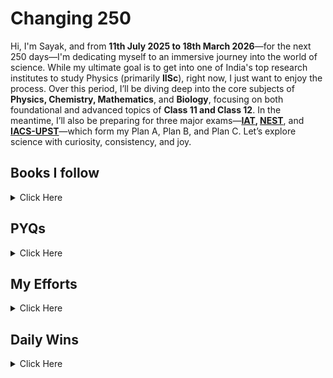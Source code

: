 # Changing 250

Hi, I'm Sayak, and from **11th July 2025 to 18th March 2026**—for the next 250 days—I'm dedicating myself to an immersive journey into the world of science. While my ultimate goal is to get into one of India's top research institutes to study Physics (primarily **IISc**), right now, I just want to enjoy the process. Over this period, I’ll be diving deep into the core subjects of **Physics, Chemistry, Mathematics**, and **Biology**, focusing on both foundational and advanced topics of **Class 11 and Class 12**. In the meantime, I’ll also be preparing for three major exams—**[IAT](https://www.iiseradmission.in/), [NEST](https://nestexam.in/)**, and **[IACS-UPST](https://iacs.res.in/)**—which form my Plan A, Plan B, and Plan C. Let’s explore science with curiosity, consistency, and joy.



## Books I follow 

<details><summary>Click Here</summary>

### 📗 Physics
 
| Book / Author       | Class / Volume / Title              | Link                                                                                                    | Status |
|---------------------|-------------------------------------|---------------------------------------------------------------------------------------------------------|--------|
| NCERT               | 11                                  | [View](https://gitea.com/hisayakhere/Changing-250/raw/main/Files/Physics/C11P/Class11-PhysicsNCERT.pdf) | ⏱️     |
|                     | 12                                  | [View](https://gitea.com/hisayakhere/Changing-250/raw/main/Files/Physics/C12P/Class12-PhysicsNCERT.pdf) | ⏱️     |
| HC Verma            | Volume 1                            | [View](https://readyourflow.com/download-hc-verma-concepts-of-physics-volume-1-2022-23/)                | ⏱️     |
|                     | Volume 2                            | [View](https://readyourflow.com/hc-verma-concepts-of-physics-volume-2-2022-23/)                         | ⏱️     |
| David-Morin         | Introduction to Classical Mechanics | [View](https://gitea.com/hisayakhere/Changing-250/raw/main/Files/Physics/David-Morin.pdf)               | ⏱️     |
| Kleppner & Kolenkow | An Introduction to Mechanics        | [View](https://gitea.com/hisayakhere/Changing-250/raw/main/Files/Physics/Kleppner&Kolenkow.pdf)         | ⏱️     |
| I.E Iridov          | Problems in General Physics         | [View](https://gitea.com/hisayakhere/Changing-250/raw/main/Files/Physics/IE-Iridov.pdf)                 | ⏱️     |
| S.L Arora           | Class 11 Volume 1                   | [View](https://gitea.com/hisayakhere/Changing-250/raw/main/Files/Physics/C11P/11-SLArora-2.pdf)         | ⏱️     |
|                     |          Volume 2                   | [View](https://gitea.com/hisayakhere/Changing-250/raw/main/Files/Physics/C11P/11-SLArora-1.pdf)         | ⏱️     |
|                     | Class 12 Volume 1                   | [View](https://gitea.com/hisayakhere/Changing-250/raw/main/Files/Physics/C12P/12-SLArora-1.pdf)         | ⏱️     |
|                     |          Volume 2                   | [View](https://gitea.com/hisayakhere/Changing-250/raw/main/Files/Physics/C12P/12-SLArora-2.pdf)         | ⏱️     |
| Resnick-Halliday    | Fundamentals of Physics             | [View](https://gitea.com/hisayakhere/Changing-250/raw/main/Files/Physics/Resnick-Halliday.pdf)          | ⏱️     |
---

### 🧪 Chemistry

| Book       | Class / Volume | Link                                                                                                        | Status |
|------------|----------------|-------------------------------------------------------------------------------------------------------------|--------|
| NCERT      | 11             | [View](https://gitea.com/hisayakhere/Changing-250/raw/main/Files/Chemistry/C11C/Class11-ChemistryNCERT.pdf) | ⏱️     |
|            | 12             | [View](https://gitea.com/hisayakhere/Changing-250/raw/main/Files/Chemistry/C12C/Class12-ChemistryNCERT.pdf) | ⏱️     |
| OP Tandon  | Inorganic      | [View](https://gitea.com/hisayakhere/Changing-250/raw/main/Files/Chemistry/OpTandon-Inorganic.pdf)          | ⏱️     |
|            | Organic        | [View](https://gitea.com/hisayakhere/Changing-250/raw/main/Files/Chemistry/OpTandon-Organic.pdf)            | ⏱️     |
|            | Physical       | [View](https://gitea.com/hisayakhere/Changing-250/raw/main/Files/Chemistry/OpTandon-Physical.pdf)           | ⏱️     |

---

### 📘 Maths

| Book       | Class / Topic         | Link                                                                                                                            | DPP                                                                                                                  | Status |
|------------|-----------------------|---------------------------------------------------------------------------------------------------------------------------------|----------------------------------------------------------------------------------------------------------------------|--------|
| NCERT      | 11                    | [View](https://gitea.com/hisayakhere/Changing-250/raw/main/Files/Mathematics/C11M/Class11-MathematicsNCERT.pdf)                 | —                                                                                                                    | ⏱️     |
|            | 12                    | [View](https://gitea.com/hisayakhere/Changing-250/raw/main/Files/Mathematics/C12M/Class12-MathematicsNCERT.pdf)                 | —                                                                                                                    | ⏱️     |
| RD Sharma  | 11 (Vol 1)            | [View](https://gitea.com/hisayakhere/Changing-250/raw/main/Files/Mathematics/C11M/RdSharma_Maths_Class11_Volume1_2023-2024.pdf) | —                                                                                                                    | ⏱️     |
|            | 11 (Vol 2)            | [View](https://gitea.com/hisayakhere/Changing-250/raw/main/Files/Mathematics/C11M/RdSharma_Maths_Class11_Volume2_2023-2024.pdf) | —                                                                                                                    | ⏱️     |
|            | 12 (MCQ)              | [View](https://gitea.com/hisayakhere/Changing-250/raw/main/Files/Mathematics/C12M/RdSharma_Maths_Class12_MCQs_2023-2024.pdf)    | —                                                                                                                    | ⏱️     |
|            | 12 (Vol 1)            | [View](https://gitea.com/hisayakhere/Changing-250/raw/main/Files/Mathematics/C12M/RdSharma_Maths_Class12_Volume1_2023-2024.pdf) | —                                                                                                                    | ⏱️     |
|            | 12 (Vol 2)            | [View](https://gitea.com/hisayakhere/Changing-250/raw/main/Files/Mathematics/C12M/RdSharma_Maths_Class12_Volume2_2023-2024.pdf) | —                                                                                                                    | ⏱️     |
| Cengage    | Algebra               | [View](https://gitea.com/hisayakhere/Changing-250/raw/main/Files/Mathematics/Cengage/Books/algebra.pdf)                         | [View](https://gitea.com/hisayakhere/Changing-250/raw/main/Files/Mathematics/Cengage/DPP/dpp_algebra.pdf)            | ⏱️     |
|            | Calculus              | [View](https://gitea.com/hisayakhere/Changing-250/raw/main/Files/Mathematics/Cengage/Books/calculus.pdf)                        | [View](https://gitea.com/hisayakhere/Changing-250/raw/main/Files/Mathematics/Cengage/DPP/dpp_calculus.pdf)           | ⏱️     |
|            | Coordinate Geometry   | [View](https://gitea.com/hisayakhere/Changing-250/raw/main/Files/Mathematics/Cengage/Books/coordinateGeometry.pdf)              | [View](https://gitea.com/hisayakhere/Changing-250/raw/main/Files/Mathematics/Cengage/DPP/dpp_coordinategeometry.pdf) | ⏱️     |
|            | Trigonometry          | [View](https://gitea.com/hisayakhere/Changing-250/raw/main/Files/Mathematics/Cengage/Books/trigonometry.pdf)                    | [View](https://gitea.com/hisayakhere/Changing-250/raw/main/Files/Mathematics/Cengage/DPP/dpp_trigonometry.pdf)       | ⏱️     |
|            | Vectors & 3D Geometry | [View](https://gitea.com/hisayakhere/Changing-250/raw/main/Files/Mathematics/Cengage/Books/vectorsAnd3DGeometry.pdf)            | [View](https://gitea.com/hisayakhere/Changing-250/raw/main/Files/Mathematics/Cengage/DPP/dpp_vectorsand3d.pdf)       | ⏱️     |

---

### 🧬 Biology

| Book                   | Class / Volume        | Link                                                                                                    | Status |
|------------------------|-----------------------|---------------------------------------------------------------------------------------------------------|--------|
| NCERT                  | 11 _(Main Priority)_  | [View](https://gitea.com/hisayakhere/Changing-250/raw/main/Files/Biology/C11B/Class11-BiologyNCERT.pdf) | ⏱️     |
|                        | 12 _(Main Priority)_  | [View](https://gitea.com/hisayakhere/Changing-250/raw/main/Files/Biology/C12B/Class12-BiologyNCERT.pdf) | ⏱️     |
| Trueman's Biology      | Volume 1 _(Optional)_ | [View](https://gitea.com/hisayakhere/Changing-250/raw/main/Files/Biology/C11B/Trueman_1.pdf)            | ⏱️     |
|                        | Volume 2 _(Optional)_ | [View](https://gitea.com/hisayakhere/Changing-250/raw/main/Files/Biology/C12B/Trueman_2.pdf)            | ⏱️     |
| Vedantu-Tatva Class 11 | Volume 1              | [View](https://gitea.com/hisayakhere/Changing-250/raw/main/Files/Biology/C11B/11BioVedantuTatva-1.pdf)  | ⏱️     |
|                        | Volume 2              | [View](https://gitea.com/hisayakhere/Changing-250/raw/main/Files/Biology/C11B/11BioVedantuTatva-2.pdf)  | ⏱️     |
|                        | Volume 3              | [View](https://gitea.com/hisayakhere/Changing-250/raw/main/Files/Biology/C11B/11BioVedantuTatva-3.pdf)  | ⏱️     |
|                        | Volume 4              | [View](https://gitea.com/hisayakhere/Changing-250/raw/main/Files/Biology/C11B/11BioVedantuTatva-4.pdf)  | ⏱️     |
|                        | Volume 5              | [View](https://gitea.com/hisayakhere/Changing-250/raw/main/Files/Biology/C11B/11BioVedantuTatva-5.pdf)  | ⏱️     |
| Vedantu-Tatva Class 12 | Volume 1              | [View](https://gitea.com/hisayakhere/Changing-250/raw/main/Files/Biology/C12B/12BioVedantuTatva-1.pdf)  | ⏱️     |
|                        | Volume 2              | [View](https://gitea.com/hisayakhere/Changing-250/raw/main/Files/Biology/C12B/12BioVedantuTatva-2.pdf)  | ⏱️     |
|                        | Volume 3              | [View](https://gitea.com/hisayakhere/Changing-250/raw/main/Files/Biology/C12B/12BioVedantuTatva-3.pdf)  | ⏱️     |
|                        | Volume 4              | [View](https://gitea.com/hisayakhere/Changing-250/raw/main/Files/Biology/C12B/12BioVedantuTatva-4.pdf)  | ⏱️     |
|                        | Volume 5              | [View](https://gitea.com/hisayakhere/Changing-250/raw/main/Files/Biology/C12B/12BioVedantuTatva-5.pdf)  | ⏱️     |
|                        | Volume 6              | [View](https://gitea.com/hisayakhere/Changing-250/raw/main/Files/Biology/C12B/12BioVedantuTatva-6.pdf)  | ⏱️     |

</details>






## PYQs

<details><summary>Click Here</summary>

### 📝 IAT PYQs

| Exam | Year | Link                                                                                        | Status |
|------|------|---------------------------------------------------------------------------------------------|--------|
| IAT  | 2017 | [View](https://gitea.com/hisayakhere/Changing-250/raw/main/Files/PYQs/PYQs-IAT/IAT2017.pdf) | ⏱️     |
|      | 2018 | [View](https://gitea.com/hisayakhere/Changing-250/raw/main/Files/PYQs/PYQs-IAT/IAT2018.pdf) | ⏱️     |
|      | 2019 | [View](https://gitea.com/hisayakhere/Changing-250/raw/main/Files/PYQs/PYQs-IAT/IAT2019.pdf) | ⏱️     |
|      | 2021 | [View](https://gitea.com/hisayakhere/Changing-250/raw/main/Files/PYQs/PYQs-IAT/IAT2021.pdf) | ⏱️     |
|      | 2022 | [View](https://gitea.com/hisayakhere/Changing-250/raw/main/Files/PYQs/PYQs-IAT/IAT2022.pdf) | ⏱️     |
|      | 2023 | [View](https://gitea.com/hisayakhere/Changing-250/raw/main/Files/PYQs/PYQs-IAT/IAT2023.pdf) | ⏱️     |
|      | 2024 | [View](https://gitea.com/hisayakhere/Changing-250/raw/main/Files/PYQs/PYQs-IAT/IAT2024.pdf) | ⏱️     |

---

### 📝 NEST PYQs

| Exam | Year | Session     | Link                                                                                                     | Status |
|------|------|-------------|----------------------------------------------------------------------------------------------------------|--------|
| NEST | 2007 | —           | [View](https://gitea.com/hisayakhere/Changing-250/raw/main/Files/PYQs/PYQs-NEST/NEST-2007.pdf)           | ⏱️     |
|      | 2008 | —           | [View](https://gitea.com/hisayakhere/Changing-250/raw/main/Files/PYQs/PYQs-NEST/NEST-2008.pdf)           | ⏱️     |
|      | 2009 | —           | [View](https://gitea.com/hisayakhere/Changing-250/raw/main/Files/PYQs/PYQs-NEST/NEST-2009.pdf)           | ⏱️     |
|      | 2010 | —           | [View](https://gitea.com/hisayakhere/Changing-250/raw/main/Files/PYQs/PYQs-NEST/NEST-2010.pdf)           | ⏱️     |
|      | 2011 | —           | [View](https://gitea.com/hisayakhere/Changing-250/raw/main/Files/PYQs/PYQs-NEST/NEST-2011.pdf)           | ⏱️     |
|      | 2012 | —           | [View](https://gitea.com/hisayakhere/Changing-250/raw/main/Files/PYQs/PYQs-NEST/NEST-2012.pdf)           | ⏱️     |
|      | 2013 | —           | [View](https://gitea.com/hisayakhere/Changing-250/raw/main/Files/PYQs/PYQs-NEST/NEST-2013.pdf)           | ⏱️     |
|      | 2014 | —           | [View](https://gitea.com/hisayakhere/Changing-250/raw/main/Files/PYQs/PYQs-NEST/NEST-2014.pdf)           | ⏱️     |
|      | 2015 | —           | [View](https://gitea.com/hisayakhere/Changing-250/raw/main/Files/PYQs/PYQs-NEST/NEST-2015.pdf)           | ⏱️     |
|      | 2016 | —           | [View](https://gitea.com/hisayakhere/Changing-250/raw/main/Files/PYQs/PYQs-NEST/NEST-2016.pdf)           | ⏱️     |
|      | 2017 | —           | [View](https://gitea.com/hisayakhere/Changing-250/raw/main/Files/PYQs/PYQs-NEST/NEST-2017.pdf)           | ⏱️     |
|      | 2018 | —           | [View](https://gitea.com/hisayakhere/Changing-250/raw/main/Files/PYQs/PYQs-NEST/NEST-2018.pdf)           | ⏱️     |
|      | 2019 | Session1    | [View](https://gitea.com/hisayakhere/Changing-250/raw/main/Files/PYQs/PYQs-NEST/NEST-2019-Session-1.pdf) | ⏱️     |
|      | 2019 | Session2    | [View](https://gitea.com/hisayakhere/Changing-250/raw/main/Files/PYQs/PYQs-NEST/NEST-2019-Session-2.pdf) | ⏱️     |
|      | 2020 | Session1    | [View](https://gitea.com/hisayakhere/Changing-250/raw/main/Files/PYQs/PYQs-NEST/NEST-2020-Session-1.pdf) | ⏱️     |
|      | 2020 | Session2    | [View](https://gitea.com/hisayakhere/Changing-250/raw/main/Files/PYQs/PYQs-NEST/NEST-2020-Session-2.pdf) | ⏱️     |
|      | 2021 | Session1    | [View](https://gitea.com/hisayakhere/Changing-250/raw/main/Files/PYQs/PYQs-NEST/NEST-2021-Session-1.pdf) | ⏱️     |
|      | 2021 | Session2    | [View](https://gitea.com/hisayakhere/Changing-250/raw/main/Files/PYQs/PYQs-NEST/NEST-2021-Session-2.pdf) | ⏱️     |
|      | 2022 | Session1    | [View](https://gitea.com/hisayakhere/Changing-250/raw/main/Files/PYQs/PYQs-NEST/NEST-2022-Session-1.pdf) | ⏱️     |
|      | 2022 | Session2    | [View](https://gitea.com/hisayakhere/Changing-250/raw/main/Files/PYQs/PYQs-NEST/NEST-2022-Session-2.pdf) | ⏱️     |
|      | 2023 | Session1    | [View](https://gitea.com/hisayakhere/Changing-250/raw/main/Files/PYQs/PYQs-NEST/NEST-2023-Session-1.pdf) | ⏱️     |
|      | 2023 | Session2    | [View](https://gitea.com/hisayakhere/Changing-250/raw/main/Files/PYQs/PYQs-NEST/NEST-2023-Session-2.pdf) | ⏱️     |
|      | 2024 | Session1    | [View](https://gitea.com/hisayakhere/Changing-250/raw/main/Files/PYQs/PYQs-NEST/NEST-2024-Session-1.pdf) | ⏱️     |
|      | 2024 | Session2    | [View](https://gitea.com/hisayakhere/Changing-250/raw/main/Files/PYQs/PYQs-NEST/NEST-2024-Session-2.pdf) | ⏱️     |

---

### 📝 IACS UPST PYQs

| Exam      | Year | Link                                                                                               | Status |
|-----------|------|----------------------------------------------------------------------------------------------------|--------|
| IACS UPST | 2022 | [View](https://gitea.com/hisayakhere/Changing-250/raw/main/Files/PYQs/PYQs-IACSUPST/UPST_2022.pdf) | ⏱️     |
|           | 2024 | [View](https://gitea.com/hisayakhere/Changing-250/raw/main/Files/PYQs/PYQs-IACSUPST/UPST_2024.pdf) | ⏱️     |

---

### 📝 JEE Advanced PYQs

| Exam         | Year | Paper   | Link                                                                                        | Status |
|--------------|------|---------|---------------------------------------------------------------------------------------------|--------|
| JEE Advanced | 2007 | Paper 1 | [View](https://gitea.com/hisayakhere/Changing-250/raw/main/Files/PYQs/PYQs-JEEA/2007_1.pdf) | ⏱️     |
|              | 2007 | Paper 2 | [View](https://gitea.com/hisayakhere/Changing-250/raw/main/Files/PYQs/PYQs-JEEA/2007_2.pdf) | ⏱️     |
|              | 2008 | Paper 1 | [View](https://gitea.com/hisayakhere/Changing-250/raw/main/Files/PYQs/PYQs-JEEA/2008_1.pdf) | ⏱️     |
|              | 2008 | Paper 2 | [View](https://gitea.com/hisayakhere/Changing-250/raw/main/Files/PYQs/PYQs-JEEA/2008_2.pdf) | ⏱️     |
|              | 2009 | Paper 1 | [View](https://gitea.com/hisayakhere/Changing-250/raw/main/Files/PYQs/PYQs-JEEA/2009_1.pdf) | ⏱️     |
|              | 2009 | Paper 2 | [View](https://gitea.com/hisayakhere/Changing-250/raw/main/Files/PYQs/PYQs-JEEA/2009_2.pdf) | ⏱️     |
|              | 2010 | Paper 1 | [View](https://gitea.com/hisayakhere/Changing-250/raw/main/Files/PYQs/PYQs-JEEA/2010_1.pdf) | ⏱️     |
|              | 2010 | Paper 2 | [View](https://gitea.com/hisayakhere/Changing-250/raw/main/Files/PYQs/PYQs-JEEA/2010_2.pdf) | ⏱️     |
|              | 2011 | Paper 1 | [View](https://gitea.com/hisayakhere/Changing-250/raw/main/Files/PYQs/PYQs-JEEA/2011_1.pdf) | ⏱️     |
|              | 2011 | Paper 2 | [View](https://gitea.com/hisayakhere/Changing-250/raw/main/Files/PYQs/PYQs-JEEA/2011_2.pdf) | ⏱️     |
|              | 2012 | Paper 1 | [View](https://gitea.com/hisayakhere/Changing-250/raw/main/Files/PYQs/PYQs-JEEA/2012_1.pdf) | ⏱️     |
|              | 2012 | Paper 2 | [View](https://gitea.com/hisayakhere/Changing-250/raw/main/Files/PYQs/PYQs-JEEA/2012_2.pdf) | ⏱️     |
|              | 2013 | Paper 1 | [View](https://gitea.com/hisayakhere/Changing-250/raw/main/Files/PYQs/PYQs-JEEA/2013_1.pdf) | ⏱️     |
|              | 2013 | Paper 2 | [View](https://gitea.com/hisayakhere/Changing-250/raw/main/Files/PYQs/PYQs-JEEA/2013_2.pdf) | ⏱️     |
|              | 2014 | Paper 1 | [View](https://gitea.com/hisayakhere/Changing-250/raw/main/Files/PYQs/PYQs-JEEA/2014_1.pdf) | ⏱️     |
|              | 2014 | Paper 2 | [View](https://gitea.com/hisayakhere/Changing-250/raw/main/Files/PYQs/PYQs-JEEA/2014_2.pdf) | ⏱️     |
|              | 2015 | Paper 1 | [View](https://gitea.com/hisayakhere/Changing-250/raw/main/Files/PYQs/PYQs-JEEA/2015_1.pdf) | ⏱️     |
|              | 2015 | Paper 2 | [View](https://gitea.com/hisayakhere/Changing-250/raw/main/Files/PYQs/PYQs-JEEA/2015_2.pdf) | ⏱️     |
|              | 2016 | Paper 1 | [View](https://gitea.com/hisayakhere/Changing-250/raw/main/Files/PYQs/PYQs-JEEA/2016_1.pdf) | ⏱️     |
|              | 2016 | Paper 2 | [View](https://gitea.com/hisayakhere/Changing-250/raw/main/Files/PYQs/PYQs-JEEA/2016_2.pdf) | ⏱️     |
|              | 2017 | Paper 1 | [View](https://gitea.com/hisayakhere/Changing-250/raw/main/Files/PYQs/PYQs-JEEA/2017_1.pdf) | ⏱️     |
|              | 2017 | Paper 2 | [View](https://gitea.com/hisayakhere/Changing-250/raw/main/Files/PYQs/PYQs-JEEA/2017_2.pdf) | ⏱️     |
|              | 2018 | Paper 1 | [View](https://gitea.com/hisayakhere/Changing-250/raw/main/Files/PYQs/PYQs-JEEA/2018_1.pdf) | ⏱️     |
|              | 2018 | Paper 2 | [View](https://gitea.com/hisayakhere/Changing-250/raw/main/Files/PYQs/PYQs-JEEA/2018_2.pdf) | ⏱️     |
|              | 2019 | Paper 1 | [View](https://gitea.com/hisayakhere/Changing-250/raw/main/Files/PYQs/PYQs-JEEA/2019_1.pdf) | ⏱️     |
|              | 2019 | Paper 2 | [View](https://gitea.com/hisayakhere/Changing-250/raw/main/Files/PYQs/PYQs-JEEA/2019_2.pdf) | ⏱️     |
|              | 2020 | Paper 1 | [View](https://gitea.com/hisayakhere/Changing-250/raw/main/Files/PYQs/PYQs-JEEA/2020_1.pdf) | ⏱️     |
|              | 2020 | Paper 2 | [View](https://gitea.com/hisayakhere/Changing-250/raw/main/Files/PYQs/PYQs-JEEA/2020_2.pdf) | ⏱️     |
|              | 2021 | Paper 1 | [View](https://gitea.com/hisayakhere/Changing-250/raw/main/Files/PYQs/PYQs-JEEA/2021_1.pdf) | ⏱️     |
|              | 2021 | Paper 2 | [View](https://gitea.com/hisayakhere/Changing-250/raw/main/Files/PYQs/PYQs-JEEA/2021_2.pdf) | ⏱️     |
|              | 2022 | Paper 1 | [View](https://gitea.com/hisayakhere/Changing-250/raw/main/Files/PYQs/PYQs-JEEA/2022_1.pdf) | ⏱️     |
|              | 2022 | Paper 2 | [View](https://gitea.com/hisayakhere/Changing-250/raw/main/Files/PYQs/PYQs-JEEA/2022_2.pdf) | ⏱️     |
|              | 2023 | Paper 1 | [View](https://gitea.com/hisayakhere/Changing-250/raw/main/Files/PYQs/PYQs-JEEA/2023_1.pdf) | ⏱️     |
|              | 2023 | Paper 2 | [View](https://gitea.com/hisayakhere/Changing-250/raw/main/Files/PYQs/PYQs-JEEA/2023_2.pdf) | ⏱️     |
|              | 2024 | Paper 1 | [View](https://gitea.com/hisayakhere/Changing-250/raw/main/Files/PYQs/PYQs-JEEA/2024_1.pdf) | ⏱️     |
|              | 2024 | Paper 2 | [View](https://gitea.com/hisayakhere/Changing-250/raw/main/Files/PYQs/PYQs-JEEA/2024_2.pdf) | ⏱️     |

</details>

## My Efforts

<details><summary>Click Here</summary>



### Physics
<!--
    *E -> Effort not Excuses 

    %% Way of Studying
    - Study Notes/Books
    - Do Deliberate Practice a lot of questions
    - Revision { Daily Revision + Sunday (Weekly Revision) }
    - Mock Test {Timed}
-->
| Sl No. | Chapter                                   | NOTES    | NCERT    | HC Verma | David-Morin | Kleppner & Kolenkow | I.E Iridov |
|--------|-------------------------------------------|----------|----------|----------|-------------|---------------------|------------|
| 01     | Basic Maths                               | [View](https://gitea.com/hisayakhere/Changing-250/raw/main/Files/Physics/MyEfforts/NOTES/01/BasicMaths.pdf) | [View]() | [View]() | [View]()    | [View]()            | [View]()   |
<!--
| 02     | Units & Measurements / Basics             | [View]() | [View]() | [View]() | [View]()    | [View]()            | [View]()   |
| 03     | Motion In a Straight Line                 | [View]() | [View]() | [View]() | [View]()    | [View]()            | [View]()   |
| 04     | Motion In a Plane                         | [View]() | [View]() | [View]() | [View]()    | [View]()            | [View]()   |
| 05     | Laws of Motion                            | [View]() | [View]() | [View]() | [View]()    | [View]()            | [View]()   |
| 06     | Work, Energy & Power                      | [View]() | [View]() | [View]() | [View]()    | [View]()            | [View]()   |
| 07     | System of Particles and Rotational Motion | [View]() | [View]() | [View]() | [View]()    | [View]()            | [View]()   |
| 08     | Gravitation                               | [View]() | [View]() | [View]() | [View]()    | [View]()            | [View]()   |
| 09     | Mechanical Properties of Solids           | [View]() | [View]() | [View]() | [View]()    | [View]()            | [View]()   |
| 10     | Mechanical Properties of Fluids           | [View]() | [View]() | [View]() | [View]()    | [View]()            | [View]()   |
| 11     | Thermal Properties of Matter              | [View]() | [View]() | [View]() | [View]()    | [View]()            | [View]()   |
| 12     | Thermodynamics                            | [View]() | [View]() | [View]() | [View]()    | [View]()            | [View]()   |
| 13     | Kinetic Theory                            | [View]() | [View]() | [View]() | [View]()    | [View]()            | [View]()   |
| 14     | Oscillations                              | [View]() | [View]() | [View]() | [View]()    | [View]()            | [View]()   |
| 15     | Waves                                     | [View]() | [View]() | [View]() | [View]()    | [View]()            | [View]()   |
| 16     | Electric Charges & Feilds                 | [View]() | [View]() | [View]() | [View]()    | [View]()            | [View]()   |
| 17     | Electrostatic Potential & Capacitance     | [View]() | [View]() | [View]() | [View]()    | [View]()            | [View]()   |
| 18     | Current Electricity                       | [View]() | [View]() | [View]() | [View]()    | [View]()            | [View]()   |
| 19     | Moving Charges & Magnetism                | [View]() | [View]() | [View]() | [View]()    | [View]()            | [View]()   |
| 20     | Magnetism & Matter                        | [View]() | [View]() | [View]() | [View]()    | [View]()            | [View]()   |
| 21     | Electromagnetic Induction                 | [View]() | [View]() | [View]() | [View]()    | [View]()            | [View]()   |
| 22     | Alternating Current                       | [View]() | [View]() | [View]() | [View]()    | [View]()            | [View]()   |
| 23     | Electromagnetic Waves                     | [View]() | [View]() | [View]() | [View]()    | [View]()            | [View]()   |
| 24     | Ray Optics and Optical Instruments        | [View]() | [View]() | [View]() | [View]()    | [View]()            | [View]()   |
| 25     | Wave Optics                               | [View]() | [View]() | [View]() | [View]()    | [View]()            | [View]()   |
| 26     | Dual Nature of Radiation and Matter       | [View]() | [View]() | [View]() | [View]()    | [View]()            | [View]()   |
| 27     | Atoms                                     | [View]() | [View]() | [View]() | [View]()    | [View]()            | [View]()   |
| 28     | Nuclei                                    | [View]() | [View]() | [View]() | [View]()    | [View]()            | [View]()   |
| 29     | Semiconductor                             | [View]() | [View]() | [View]() | [View]()    | [View]()            | [View]()   |
-->
### Chemistry
<!--
    >>> R1 = Primary Revision (Theory + NCERT + DPP)
    >>> R2 = Revision 1 * From NOTES
    >>> R3 = Revision 2 * From NOTES
    >>> R4 = Revision 3 * From NOTES
    >>> R5 = Revision 4 * From NOTES
    >>> R6 = Revision 6 (*after completing the R6 only make short-notes, not before that) [Before 1st December]
    >>> R7 = Revision 7 * From NOTES
    >>> R - final = Final Revision * From NOTES [Before 1st May]
    // Make sure do every revision within before 25 days, to get the concepts absorbed}
    %% Do's
    - Attend all live classes 
    - Give all the Mocks at the actual time
    - Solve DPP's till 7 days of chapter complete
    - Mock Analysis
            - Mistakes > Random (Human Error)
                       > Blunder (Applying Wrong Concept)
    - Study NCERT Coloring - Boxes
    %% Don'ts
    - During Live classes focuses on the Board not on the mind
    - Think Less Act More
    - Focus on the real part neglect imaginery 
    - Don't be a Looser 
-->
<!--
| Sl No. | Chapter                                 | NOTES      | DPP's + NCERT    | Op - Tandon | N. Awasthi | V.K Jaiswal| M.S Chouhan| Status | R1 | R2 | R3 | R4 | R5 | R6 | R7 | R-final |
|--------|-----------------------------------------|------------|------------------|-------------|------------|------------|------------|--------|----|----|----|----|----|----|----|---------|
| 01     | Some Basic Concepts Of Chemistry        | [View]()   | [View]()         | [View]()    |[View]()    |[View]()    |[View]()    | ⏱️     | ⏱️ | ⏱️ | ⏱️ | ⏱️ | ⏱️ | ⏱️ | ⏱️ | ⏱️     |
| 02     | Structure of Atom                       | [View]()   | [View]()         | [View]()    |[View]()    |[View]()    |[View]()    | ⏱️     | ⏱️ | ⏱️ | ⏱️ | ⏱️ | ⏱️ | ⏱️ | ⏱️ | ⏱️     |
| 03     | Classification of Periodic Properties   | [View]()   | [View]()         | [View]()    |[View]()    |[View]()    |[View]()    | ⏱️     | ⏱️ | ⏱️ | ⏱️ | ⏱️ | ⏱️ | ⏱️ | ⏱️ | ⏱️     |
| 04     | Chemical Bonding                        | [View]()   | [View]()         | [View]()    |[View]()    |[View]()    |[View]()    | ⏱️     | ⏱️ | ⏱️ | ⏱️ | ⏱️ | ⏱️ | ⏱️ | ⏱️ | ⏱️     |
| 05     | Thermodynamics                          | [View]()   | [View]()         | [View]()    |[View]()    |[View]()    |[View]()    | ⏱️     | ⏱️ | ⏱️ | ⏱️ | ⏱️ | ⏱️ | ⏱️ | ⏱️ | ⏱️     |
| 06     | Equilibrium                             | [View]()   | [View]()         | [View]()    |[View]()    |[View]()    |[View]()    | ⏱️     | ⏱️ | ⏱️ | ⏱️ | ⏱️ | ⏱️ | ⏱️ | ⏱️ | ⏱️     |
| 07     | Redox Reactions                         | [View]()   | [View]()         | [View]()    |[View]()    |[View]()    |[View]()    | ⏱️     | ⏱️ | ⏱️ | ⏱️ | ⏱️ | ⏱️ | ⏱️ | ⏱️ | ⏱️     |
| 08     | Organic Chemistry - Basics              | [View]()   | [View]()         | [View]()    |[View]()    |[View]()    |[View]()    | ⏱️     | ⏱️ | ⏱️ | ⏱️ | ⏱️ | ⏱️ | ⏱️ | ⏱️ | ⏱️     |
| 09     | Hydrocarbons                            | [View]()   | [View]()         | [View]()    |[View]()    |[View]()    |[View]()    | ⏱️     | ⏱️ | ⏱️ | ⏱️ | ⏱️ | ⏱️ | ⏱️ | ⏱️ | ⏱️     |
| 10     | Solutions                               | [View]()   | [View]()         | [View]()    |[View]()    |[View]()    |[View]()    | ⏱️     | ⏱️ | ⏱️ | ⏱️ | ⏱️ | ⏱️ | ⏱️ | ⏱️ | ⏱️     |
| 11     | Electrochemistry                        | [View]()   | [View]()         | [View]()    |[View]()    |[View]()    |[View]()    | ⏱️     | ⏱️ | ⏱️ | ⏱️ | ⏱️ | ⏱️ | ⏱️ | ⏱️ | ⏱️     |
| 12     | Chemical Kinetics                       | [View]()   | [View]()         | [View]()    |[View]()    |[View]()    |[View]()    | ⏱️     | ⏱️ | ⏱️ | ⏱️ | ⏱️ | ⏱️ | ⏱️ | ⏱️ | ⏱️     |
| 13     | D & F Block                             | [View]()   | [View]()         | [View]()    |[View]()    |[View]()    |[View]()    | ⏱️     | ⏱️ | ⏱️ | ⏱️ | ⏱️ | ⏱️ | ⏱️ | ⏱️ | ⏱️     |
| 14     | Coordination Compounds                  | [View]()   | [View]()         | [View]()    |[View]()    |[View]()    |[View]()    | ⏱️     | ⏱️ | ⏱️ | ⏱️ | ⏱️ | ⏱️ | ⏱️ | ⏱️ | ⏱️     |
| 15     | Haloalkens & Haloarenes                 | [View]()   | [View]()         | [View]()    |[View]()    |[View]()    |[View]()    | ⏱️     | ⏱️ | ⏱️ | ⏱️ | ⏱️ | ⏱️ | ⏱️ | ⏱️ | ⏱️     |
| 16     | Alcohols, Phenols & Ethers              | [View]()   | [View]()         | [View]()    |[View]()    |[View]()    |[View]()    | ⏱️     | ⏱️ | ⏱️ | ⏱️ | ⏱️ | ⏱️ | ⏱️ | ⏱️ | ⏱️     |
| 17     | Aldehydes, Ketones and Carboxylic Acids | [View]()   | [View]()         | [View]()    |[View]()    |[View]()    |[View]()    | ⏱️     | ⏱️ | ⏱️ | ⏱️ | ⏱️ | ⏱️ | ⏱️ | ⏱️ | ⏱️     |
| 18     | Amines                                  | [View]()   | [View]()         | [View]()    |[View]()    |[View]()    |[View]()    | ⏱️     | ⏱️ | ⏱️ | ⏱️ | ⏱️ | ⏱️ | ⏱️ | ⏱️ | ⏱️     |
| 19     | Biomolecules                            | [View]()   | [View]()         | [View]()    |[View]()    |[View]()    |[View]()    | ⏱️     | ⏱️ | ⏱️ | ⏱️ | ⏱️ | ⏱️ | ⏱️ | ⏱️ | ⏱️     |
-->
### Mathematics 
<!--
| Sl No. | Chapter                                 | NOTES      | NCERT    | RD Sharma | Cengage  |
|--------|-----------------------------------------|------------|----------|-----------|----------|
| 01     | Sets                                    | [View]()   | [View]() | [View]()  | [View]() |
| 02     | Relations and Functions                 | [View]()   | [View]() | [View]()  | [View]() | 
| 03     | Trigonometric Functions                 | [View]()   | [View]() | [View]()  | [View]() | 
| 04     | Complex Numbers and Quadratic Equations | [View]()   | [View]() | [View]()  | [View]() | 
| 05     | Linear Inequalities                     | [View]()   | [View]() | [View]()  | [View]() | 
| 06     | Permutations and Combinations           | [View]()   | [View]() | [View]()  | [View]() | 
| 07     | Binomial Theorem                        | [View]()   | [View]() | [View]()  | [View]() | 
| 08     | Sequence and Series                     | [View]()   | [View]() | [View]()  | [View]() | 
| 09     | Straight Lines                          | [View]()   | [View]() | [View]()  | [View]() | 
| 10     | Conic Sections                          | [View]()   | [View]() | [View]()  | [View]() | 
| 11     | Introduction to 3D Geometry             | [View]()   | [View]() | [View]()  | [View]() | 
| 12     | Limits & Derivatives                    | [View]()   | [View]() | [View]()  | [View]() | 
| 13     | Statistics                              | [View]()   | [View]() | [View]()  | [View]() | 
| 14     | Probability                             | [View]()   | [View]() | [View]()  | [View]() | 
| 15     | Relations and Functions                 | [View]()   | [View]() | [View]()  | [View]() |
| 16     | Inverse Trigonometric Functions         | [View]()   | [View]() | [View]()  | [View]() |
| 17     | Matrices                                | [View]()   | [View]() | [View]()  | [View]() |
| 18     | Determinants                            | [View]()   | [View]() | [View]()  | [View]() |
| 19     | Continuity and Differentiability        | [View]()   | [View]() | [View]()  | [View]() |
| 20     | Application of Derivatives              | [View]()   | [View]() | [View]()  | [View]() |
| 21     | Integrals                               | [View]()   | [View]() | [View]()  | [View]() |
| 22     | Application of Integrals                | [View]()   | [View]() | [View]()  | [View]() |
| 23     | Differential Equations                  | [View]()   | [View]() | [View]()  | [View]() |
| 24     | Vector Algebra                          | [View]()   | [View]() | [View]()  | [View]() |
| 25     | 3D Geometry                             | [View]()   | [View]() | [View]()  | [View]() |
| 26     | Linear Programming                      | [View]()   | [View]() | [View]()  | [View]() |
| 27     | Probability                             | [View]()   | [View]() | [View]()  | [View]() |
-->
### Biology
<!--
    *It is your Goal

    >>> Time is not a barrier
    >>> All concepts must be studied in Depth
    >>> Do not miss any lecture at any cost otherwise, it will lead to - procastination ❌
    >>> Repeated Cycle of Revision is must - fast 
    >>> Solving Multiple Different type of Question is Must 
-->
| Sl No. | Chapter                                  | NOTES                                                                                                         | NCERT    | Trueman's | Vedantu Tatva |
|--------|------------------------------------------|---------------------------------------------------------------------------------------------------------------|----------|-----------|---------------|
| 09     | Biomolecules                             | [View](https://gitea.com/hisayakhere/Changing-250/raw/main/Files/Biology/MyEfforts/NOTES/09/Biomolecules.pdf) | [View]() | [View]()  | [View]()      |  
<!--
| 01     | The Living World                         | [View](https://gitea.com/hisayakhere/Changing-250/raw/main/Files/Biology/MyEfforts/NOTES/) | [View]() | [View]()  | [View]()      | 
| 02     | Biological Classification                | [View](https://gitea.com/hisayakhere/Changing-250/raw/main/Files/Biology/MyEfforts/NOTES/) | [View]() | [View]()  | [View]()      |  
| 03     | Plant Kingdom                            | [View](https://gitea.com/hisayakhere/Changing-250/raw/main/Files/Biology/MyEfforts/NOTES/) | [View]() | [View]()  | [View]()      |  
| 04     | Animal Kingdom                           | [View](https://gitea.com/hisayakhere/Changing-250/raw/main/Files/Biology/MyEfforts/NOTES/) | [View]() | [View]()  | [View]()      |  
| 05     | Morphology of Flowering Plants           | [View](https://gitea.com/hisayakhere/Changing-250/raw/main/Files/Biology/MyEfforts/NOTES/) | [View]() | [View]()  | [View]()      |  
| 06     | Anatomy of Flowering Plants              | [View](https://gitea.com/hisayakhere/Changing-250/raw/main/Files/Biology/MyEfforts/NOTES/) | [View]() | [View]()  | [View]()      |  
| 07     | Structural Organisation in Animals       | [View](https://gitea.com/hisayakhere/Changing-250/raw/main/Files/Biology/MyEfforts/NOTES/) | [View]() | [View]()  | [View]()      |  
| 08     | Cell : The Unit of Life                  | [View](https://gitea.com/hisayakhere/Changing-250/raw/main/Files/Biology/MyEfforts/NOTES/) | [View]() | [View]()  | [View]()      |
-->
<!--  
| 10     | Cell Cycle & Cell Division               | [View](https://gitea.com/hisayakhere/Changing-250/raw/main/Files/Biology/MyEfforts/NOTES/) | [View]() | [View]()  | [View]()      |  
| 11     | Photosynthesis in Higher Plants          | [View](https://gitea.com/hisayakhere/Changing-250/raw/main/Files/Biology/MyEfforts/NOTES/) | [View]() | [View]()  | [View]()      |  
| 12     | Respiration in Plants                    | [View](https://gitea.com/hisayakhere/Changing-250/raw/main/Files/Biology/MyEfforts/NOTES/) | [View]() | [View]()  | [View]()      |  
| 13     | Plant Growth and Development             | [View](https://gitea.com/hisayakhere/Changing-250/raw/main/Files/Biology/MyEfforts/NOTES/) | [View]() | [View]()  | [View]()      |  
| 14     | Breathing and Exchange of Gases          | [View](https://gitea.com/hisayakhere/Changing-250/raw/main/Files/Biology/MyEfforts/NOTES/) | [View]() | [View]()  | [View]()      |  
| 15     | Body Fluids and Circulation              | [View](https://gitea.com/hisayakhere/Changing-250/raw/main/Files/Biology/MyEfforts/NOTES/) | [View]() | [View]()  | [View]()      |  
| 16     | Excretory Products and their Elimination | [View](https://gitea.com/hisayakhere/Changing-250/raw/main/Files/Biology/MyEfforts/NOTES/) | [View]() | [View]()  | [View]()      |  
| 17     | Locomotion and Movement                  | [View](https://gitea.com/hisayakhere/Changing-250/raw/main/Files/Biology/MyEfforts/NOTES/) | [View]() | [View]()  | [View]()      |  
| 18     | Neural Control and Coordination          | [View](https://gitea.com/hisayakhere/Changing-250/raw/main/Files/Biology/MyEfforts/NOTES/) | [View]() | [View]()  | [View]()      |  
| 19     | Chemical Coordination and Integration    | [View](https://gitea.com/hisayakhere/Changing-250/raw/main/Files/Biology/MyEfforts/NOTES/) | [View]() | [View]()  | [View]()      |  
| 20     | Sexual Reproduction in Flowering Plants  | [View](https://gitea.com/hisayakhere/Changing-250/raw/main/Files/Biology/MyEfforts/NOTES/) | [View]() | [View]()  | [View]()      |  
| 21     | Human Reproduction                       | [View](https://gitea.com/hisayakhere/Changing-250/raw/main/Files/Biology/MyEfforts/NOTES/) | [View]() | [View]()  | [View]()      |  
| 22     | Reproductive Health                      | [View](https://gitea.com/hisayakhere/Changing-250/raw/main/Files/Biology/MyEfforts/NOTES/) | [View]() | [View]()  | [View]()      |  
| 23     | Principles of Inheritance and Variation  | [View](https://gitea.com/hisayakhere/Changing-250/raw/main/Files/Biology/MyEfforts/NOTES/) | [View]() | [View]()  | [View]()      |  
| 24     | Molecular Basis of Inheritance           | [View](https://gitea.com/hisayakhere/Changing-250/raw/main/Files/Biology/MyEfforts/NOTES/) | [View]() | [View]()  | [View]()      |  
| 25     | Evolution                                | [View](https://gitea.com/hisayakhere/Changing-250/raw/main/Files/Biology/MyEfforts/NOTES/) | [View]() | [View]()  | [View]()      |  
| 26     | Human Health and Disease                 | [View](https://gitea.com/hisayakhere/Changing-250/raw/main/Files/Biology/MyEfforts/NOTES/) | [View]() | [View]()  | [View]()      |  
| 27     | Microbes in Human Welfare                | [View](https://gitea.com/hisayakhere/Changing-250/raw/main/Files/Biology/MyEfforts/NOTES/) | [View]() | [View]()  | [View]()      |  
| 28     | Biotechnology : Principles and Processes | [View](https://gitea.com/hisayakhere/Changing-250/raw/main/Files/Biology/MyEfforts/NOTES/) | [View]() | [View]()  | [View]()      |  
| 29     | Biotechnology and its Applications       | [View](https://gitea.com/hisayakhere/Changing-250/raw/main/Files/Biology/MyEfforts/NOTES/) | [View]() | [View]()  | [View]()      |  
| 30     | Organisms and Populations                | [View](https://gitea.com/hisayakhere/Changing-250/raw/main/Files/Biology/MyEfforts/NOTES/) | [View]() | [View]()  | [View]()      |  
| 31     | Ecosystem                                | [View](https://gitea.com/hisayakhere/Changing-250/raw/main/Files/Biology/MyEfforts/NOTES/) | [View]() | [View]()  | [View]()      |  
| 32     | Biodiversity and Conservation            | [View](https://gitea.com/hisayakhere/Changing-250/raw/main/Files/Biology/MyEfforts/NOTES/) | [View]() | [View]()  | [View]()      |  
-->
<!--
### PYQs
| Sl No. | Exam Name + Year + Session / Paper | Let's Solve |
|--------|------------------------------------|-------------|
| 01     | IAT 2017                           | [View]()    |
| 02     | IAT 2018                           | [View]()    |
| 03     | IAT 2019                           | [View]()    |
| 04     | IAT 2021                           | [View]()    |
| 05     | IAT 2022                           | [View]()    |
| 06     | IAT 2023                           | [View]()    |
| 07     | IAT 2024                           | [View]()    |
| 08     | NEST 2007                          | [View]()    |
| 09     | NEST 2008                          | [View]()    |
| 10     | NEST 2009                          | [View]()    |
| 11     | NEST 2010                          | [View]()    |
| 12     | NEST 2011                          | [View]()    |
| 13     | NEST 2012                          | [View]()    |
| 14     | NEST 2013                          | [View]()    |
| 15     | NEST 2014                          | [View]()    |
| 16     | NEST 2015                          | [View]()    |
| 17     | NEST 2016                          | [View]()    |
| 18     | NEST 2017                          | [View]()    |
| 19     | NEST 2018                          | [View]()    |
| 20     | NEST 2019 Session-1                | [View]()    |
| 21     | NEST 2019 Session-2                | [View]()    |
| 22     | NEST 2020 Session-1                | [View]()    |
| 23     | NEST 2020 Session-2                | [View]()    |
| 24     | NEST 2021 Session-1                | [View]()    |
| 25     | NEST 2021 Session-2                | [View]()    |
| 26     | NEST 2022 Session-1                | [View]()    |
| 27     | NEST 2022 Session-2                | [View]()    |
| 28     | NEST 2023 Session-1                | [View]()    |
| 29     | NEST 2023 Session-2                | [View]()    |
| 30     | NEST 2024 Session-1                | [View]()    |
| 31     | NEST 2024 Session-2                | [View]()    |
| 32     | IACS UPST 2022                     | [View]()    |
| 33     | IACS UPST 2024                     | [View]()    |
| 34     | JEE Advanced 2007 Paper 1          | [View]()    |
| 35     | JEE Advanced 2007 Paper 2          | [View]()    |
| 36     | JEE Advanced 2008 Paper 1          | [View]()    |
| 37     | JEE Advanced 2008 Paper 2          | [View]()    |
| 38     | JEE Advanced 2009 Paper 1          | [View]()    |
| 39     | JEE Advanced 2009 Paper 2          | [View]()    |
| 40     | JEE Advanced 2010 Paper 1          | [View]()    |
| 41     | JEE Advanced 2010 Paper 2          | [View]()    |
| 42     | JEE Advanced 2011 Paper 1          | [View]()    |
| 43     | JEE Advanced 2011 Paper 2          | [View]()    |
| 44     | JEE Advanced 2012 Paper 1          | [View]()    |
| 45     | JEE Advanced 2012 Paper 2          | [View]()    |
| 46     | JEE Advanced 2013 Paper 1          | [View]()    |
| 47     | JEE Advanced 2013 Paper 2          | [View]()    |
| 48     | JEE Advanced 2014 Paper 1          | [View]()    |
| 49     | JEE Advanced 2014 Paper 2          | [View]()    |
| 50     | JEE Advanced 2015 Paper 1          | [View]()    |
| 51     | JEE Advanced 2015 Paper 2          | [View]()    |
| 52     | JEE Advanced 2016 Paper 1          | [View]()    |
| 53     | JEE Advanced 2016 Paper 2          | [View]()    |
| 54     | JEE Advanced 2017 Paper 1          | [View]()    |
| 55     | JEE Advanced 2017 Paper 2          | [View]()    |
| 56     | JEE Advanced 2018 Paper 1          | [View]()    |
| 57     | JEE Advanced 2018 Paper 2          | [View]()    |
| 58     | JEE Advanced 2019 Paper 1          | [View]()    |
| 59     | JEE Advanced 2019 Paper 2          | [View]()    |
| 60     | JEE Advanced 2020 Paper 1          | [View]()    |
| 61     | JEE Advanced 2020 Paper 2          | [View]()    |
| 62     | JEE Advanced 2021 Paper 1          | [View]()    |
| 63     | JEE Advanced 2021 Paper 2          | [View]()    |
| 64     | JEE Advanced 2022 Paper 1          | [View]()    |
| 65     | JEE Advanced 2022 Paper 2          | [View]()    |
| 66     | JEE Advanced 2023 Paper 1          | [View]()    |
| 67     | JEE Advanced 2023 Paper 2          | [View]()    |
| 68     | JEE Advanced 2024 Paper 1          | [View]()    |
| 69     | JEE Advanced 2024 Paper 2          | [View]()    |
-->
</details>

## Daily Wins

<details><summary>Click Here</summary>
<br>

> क्लैब्यं मा स्म गमः पार्थ नैतत्त्वय्युपपद्यते।  
> क्षुद्रं हृदयदौर्बल्यं त्यक्त्वोत्तिष्ठ परन्तप॥


<details><summary>July 2025</summary>

- [14-07-2025](https://mstdn.social/@hisayakhere/114846303037218973)
<!--
- [15-07-2025]()
- [16-07-2025]()
- [17-07-2025]()
- [18-07-2025]()
- [19-07-2025]()
- [20-07-2025]()
- [21-07-2025]()
- [22-07-2025]()
- [23-07-2025]()
- [24-07-2025]()
- [25-07-2025]()
- [26-07-2025]()
- [27-07-2025]()
- [28-07-2025]()
- [29-07-2025]()
- [30-07-2025]()
- [31-07-2025]()
</details>
<details><summary>August 2025</summary>

- [01-08-2025]()
- [02-08-2025]()
- [03-08-2025]()
- [04-08-2025]()
- [05-08-2025]()
- [06-08-2025]()
- [07-08-2025]()
- [08-08-2025]()
- [09-08-2025]()
- [10-08-2025]()
- [11-08-2025]()
- [12-08-2025]()
- [13-08-2025]()
- [14-08-2025]()
- [15-08-2025]()
- [16-08-2025]()
- [17-08-2025]()
- [18-08-2025]()
- [19-08-2025]()
- [20-08-2025]()
- [21-08-2025]()
- [22-08-2025]()
- [23-08-2025]()
- [24-08-2025]()
- [25-08-2025]()
- [26-08-2025]()
- [27-08-2025]()
- [28-08-2025]()
- [29-08-2025]()
- [30-08-2025]()
- [31-08-2025]()
</details>
<details><summary>September 2025</summary>

- [01-09-2025]()
- [02-09-2025]()
- [03-09-2025]()
- [04-09-2025]()
- [05-09-2025]()
- [06-09-2025]()
- [07-09-2025]()
- [08-09-2025]()
- [09-09-2025]()
- [10-09-2025]()
- [11-09-2025]()
- [12-09-2025]()
- [13-09-2025]()
- [14-09-2025]()
- [15-09-2025]()
- [16-09-2025]()
- [17-09-2025]()
- [18-09-2025]()
- [19-09-2025]()
- [20-09-2025]()
- [21-09-2025]()
- [22-09-2025]()
- [23-09-2025]()
- [24-09-2025]()
- [25-09-2025]()
- [26-09-2025]()
- [27-09-2025]()
- [28-09-2025]()
- [29-09-2025]()
- [30-09-2025]()
</details>
<details><summary>October 2025</summary>

- [01-10-2025]()
- [02-10-2025]()
- [03-10-2025]()
- [04-10-2025]()
- [05-10-2025]()
- [06-10-2025]()
- [07-10-2025]()
- [08-10-2025]()
- [09-10-2025]()
- [10-10-2025]()
- [11-10-2025]()
- [12-10-2025]()
- [13-10-2025]()
- [14-10-2025]()
- [15-10-2025]()
- [16-10-2025]()
- [17-10-2025]()
- [18-10-2025]()
- [19-10-2025]()
- [20-10-2025]()
- [21-10-2025]()
- [22-10-2025]()
- [23-10-2025]()
- [24-10-2025]()
- [25-10-2025]()
- [26-10-2025]()
- [27-10-2025]()
- [28-10-2025]()
- [29-10-2025]()
- [30-10-2025]()
- [31-10-2025]()
</details>
<details><summary>November 2025</summary>

- [01-11-2025]()
- [02-11-2025]()
- [03-11-2025]()
- [04-11-2025]()
- [05-11-2025]()
- [06-11-2025]()
- [07-11-2025]()
- [08-11-2025]()
- [09-11-2025]()
- [10-11-2025]()
- [11-11-2025]()
- [12-11-2025]()
- [13-11-2025]()
- [14-11-2025]()
- [15-11-2025]()
- [16-11-2025]()
- [17-11-2025]()
- [18-11-2025]()
- [19-11-2025]()
- [20-11-2025]()
- [21-11-2025]()
- [22-11-2025]()
- [23-11-2025]()
- [24-11-2025]()
- [25-11-2025]()
- [26-11-2025]()
- [27-11-2025]()
- [28-11-2025]()
- [29-11-2025]()
- [30-11-2025]()
</details>
<details><summary>December 2025</summary>

- [01-12-2025]()
- [02-12-2025]()
- [03-12-2025]()
- [04-12-2025]()
- [05-12-2025]()
- [06-12-2025]()
- [07-12-2025]()
- [08-12-2025]()
- [09-12-2025]()
- [10-12-2025]()
- [11-12-2025]()
- [12-12-2025]()
- [13-12-2025]()
- [14-12-2025]()
- [15-12-2025]()
- [16-12-2025]()
- [17-12-2025]()
- [18-12-2025]()
- [19-12-2025]()
- [20-12-2025]()
- [21-12-2025]()
- [22-12-2025]()
- [23-12-2025]()
- [24-12-2025]()
- [25-12-2025]()
- [26-12-2025]()
- [27-12-2025]()
- [28-12-2025]()
- [29-12-2025]()
- [30-12-2025]()
- [31-12-2025]()
</details>
<details><summary>January 2026</summary>

- [01-01-2026]()
- [02-01-2026]()
- [03-01-2026]()
- [04-01-2026]()
- [05-01-2026]()
- [06-01-2026]()
- [07-01-2026]()
- [08-01-2026]()
- [09-01-2026]()
- [10-01-2026]()
- [11-01-2026]()
- [12-01-2026]()
- [13-01-2026]()
- [14-01-2026]()
- [15-01-2026]()
- [16-01-2026]()
- [17-01-2026]()
- [18-01-2026]()
- [19-01-2026]()
- [20-01-2026]()
- [21-01-2026]()
- [22-01-2026]()
- [23-01-2026]()
- [24-01-2026]()
- [25-01-2026]()
- [26-01-2026]()
- [27-01-2026]()
- [28-01-2026]()
- [29-01-2026]()
- [30-01-2026]()
- [31-01-2026]()
</details>
<details><summary>February 2026</summary>

- [01-02-2026]()
- [02-02-2026]()
- [03-02-2026]()
- [04-02-2026]()
- [05-02-2026]()
- [06-02-2026]()
- [07-02-2026]()
- [08-02-2026]()
- [09-02-2026]()
- [10-02-2026]()
- [11-02-2026]()
- [12-02-2026]()
- [13-02-2026]()
- [14-02-2026]()
- [15-02-2026]()
- [16-02-2026]()
- [17-02-2026]()
- [18-02-2026]()
- [19-02-2026]()
- [20-02-2026]()
- [21-02-2026]()
- [22-02-2026]()
- [23-02-2026]()
- [24-02-2026]()
- [25-02-2026]()
- [26-02-2026]()
- [27-02-2026]()
- [28-02-2026]()
</details>
<details><summary>March 2026</summary>

- [01-03-2026]()
- [02-03-2026]()
- [03-03-2026]()
- [04-03-2026]()
- [05-03-2026]()
- [06-03-2026]()
- [07-03-2026]()
- [08-03-2026]()
- [09-03-2026]()
- [10-03-2026]()
- [11-03-2026]()
- [12-03-2026]()
- [13-03-2026]()
- [14-03-2026]()
- [15-03-2026]()
- [16-03-2026]()
- [17-03-2026]()
- [18-03-2026]()
</details>
-->
</details>


